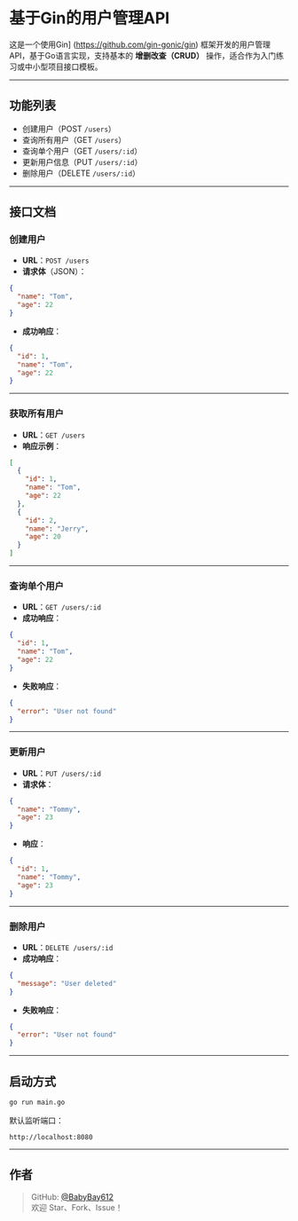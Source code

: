 # 基于Gin的用户管理API

这是一个使用Gin] (https://github.com/gin-gonic/gin) 框架开发的用户管理API，基于Go语言实现，支持基本的 **增删改查（CRUD）** 操作，适合作为入门练习或中小型项目接口模板。

---

## 功能列表

- 创建用户（POST `/users`）
- 查询所有用户（GET `/users`）
- 查询单个用户（GET `/users/:id`）
- 更新用户信息（PUT `/users/:id`）
- 删除用户（DELETE `/users/:id`）

---

## 接口文档

### 创建用户

- **URL**：`POST /users`
- **请求体**（JSON）：

```json
{
  "name": "Tom",
  "age": 22
}
```

- **成功响应**：

```json
{
  "id": 1,
  "name": "Tom",
  "age": 22
}
```

---

### 获取所有用户

- **URL**：`GET /users`
- **响应示例**：

```json
[
  {
    "id": 1,
    "name": "Tom",
    "age": 22
  },
  {
    "id": 2,
    "name": "Jerry",
    "age": 20
  }
]
```

---

### 查询单个用户

- **URL**：`GET /users/:id`
- **成功响应**：

```json
{
  "id": 1,
  "name": "Tom",
  "age": 22
}
```

- **失败响应**：

```json
{
  "error": "User not found"
}
```

---

### 更新用户

- **URL**：`PUT /users/:id`
- **请求体**：

```json
{
  "name": "Tommy",
  "age": 23
}
```

- **响应**：

```json
{
  "id": 1,
  "name": "Tommy",
  "age": 23
}
```

---

### 删除用户

- **URL**：`DELETE /users/:id`
- **成功响应**：

```json
{
  "message": "User deleted"
}
```

- **失败响应**：

```json
{
  "error": "User not found"
}
```

---

## 启动方式

```bash
go run main.go
```

默认监听端口：

```
http://localhost:8080
```

---

## 作者

> GitHub: [@BabyBay612](https://github.com/BabyBay612)  
> 欢迎 Star、Fork、Issue！

